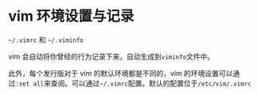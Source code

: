 # vim 环境设置与记录

`~/.vimrc` 和 `~/.viminfo`

vim 会自动将你曾经的行为记录下来，自动生成到`viminfo`文件中。

此外，每个发行版对于 vim 的默认环境都是不同的，vim 的环境设置可以通过`:set all`来查阅。可以通过`~/.vimrc`配置。默认的配置位于`/etc/vim/.vimrc`